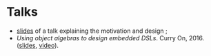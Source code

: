 # Talks

- [slides](http://julienrf.github.io/zrm-endpoints-2016/) of a talk explaining the motivation and design ;
- *Using object algebras to design embedded DSLs*. Curry On, 2016. ([slides](http://julienrf.github.io/curry-on-2016), [video](https://www.youtube.com/watch?v=snbsYyBS4Bs)).
